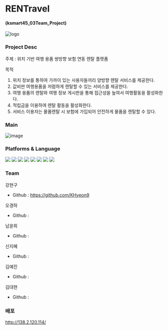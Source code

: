 # RENTravel
#### (ksmart45_03Team_Project)
![logo](https://user-images.githubusercontent.com/92162623/215422658-ffd376ab-a766-4bca-8241-8af490e028b3.png)

### Project Desc
주제 : 위치 기반 여행 용품 쌍방향 보험 연동 렌탈 플랫폼 <br />

목적
1. 위치 정보를 통하여 가까이 있는 사용자들끼리 양방향 렌탈 서비스를 제공한다.
2. 값비싼 여행용품을 저렴하게 렌탈할 수 있는 서비스를 제공한다.
3. 여행 용품의 렌탈와 여행 정보 게시판을 통해 접근성을 높여서 여행활동을 활성화한다.
4. 적립금을 이용하여 렌탈 활동을 활성화한다.
5. 서비스 이용자는 물품렌탈 시 보험에 가입되어 안전하게 물품을 렌탈할 수 있다.



### Main
![image](https://user-images.githubusercontent.com/92162623/215626140-0573a739-1268-4517-b17d-3e461c31e3f1.png)


### Platforms & Language
<div>
	<img src="https://img.shields.io/badge/Java-007396?style=flat&logo=Java&logoColor=white" />
	<img src="https://img.shields.io/badge/HTML5-E34F26?style=flat&logo=HTML5&logoColor=white" />
	<img src="https://img.shields.io/badge/CSS3-1572B6?style=flat&logo=CSS3&logoColor=white" />
	<img src="https://img.shields.io/badge/BootStrap-7952B3?style=flat&logo=BootStrap&logoColor=white" />
	<img src="https://img.shields.io/badge/JavaScript-F7DF1E?style=flat&logo=JavaScript&logoColor=white" />
	<img src="https://img.shields.io/badge/Spring-6DB33F?style=flat&logo=Spring&logoColor=white" />
	<img src="https://img.shields.io/badge/MySQL-4479A1?style=flat&logo=MySQL&logoColor=white" />
	<img src="https://img.shields.io/badge/jQuery-0769AD?style=flat&logo=jQuery&logoColor=white" />
</div>

### Team

강현구 
* Github : https://github.com/KHyeon9

오경하
* Github :

남윤희
* Github :

신지혜
* Github :

김예진
* Github :

김대현
* Github :

### 배포
http://138.2.120.114/
